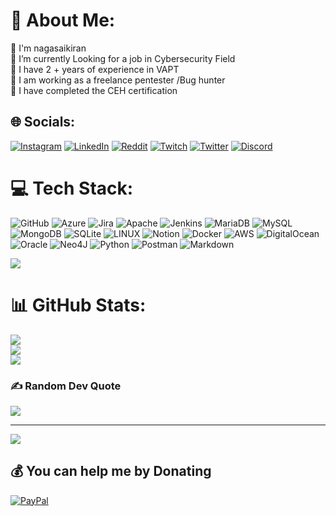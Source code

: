 # 💫 About Me:
👋 I'm nagasaikiran<br>🔭 I’m currently Looking for a job in Cybersecurity Field<br>👯 I have 2 + years of experience in VAPT<br>🤝 I am working as a freelance pentester /Bug hunter<br>🌱 I have completed the CEH certification 


## 🌐 Socials:
[![Instagram](https://img.shields.io/badge/Instagram-%23E4405F.svg?logo=Instagram&logoColor=white)](https://instagram.com/nagasaikiran010) [![LinkedIn](https://img.shields.io/badge/LinkedIn-%230077B5.svg?logo=linkedin&logoColor=white)](https://linkedin.com/in/nagasaikiran010) [![Reddit](https://img.shields.io/badge/Reddit-%23FF4500.svg?logo=Reddit&logoColor=white)](https://reddit.com/user/nagasaikiran010) [![Twitch](https://img.shields.io/badge/Twitch-%239146FF.svg?logo=Twitch&logoColor=white)](https://twitch.tv/nagasaikiran010) [![Twitter](https://img.shields.io/badge/Twitter-%231DA1F2.svg?logo=Twitter&logoColor=white)](https://twitter.com/nagasaikiran010) [![Discord](https://img.shields.io/badge/Discord-%237289DA.svg?logo=discord&logoColor=white)](https://discord.gg/nagasaikiran)

# 💻 Tech Stack:
![GitHub](https://img.shields.io/badge/GitHub-%23121011.svg?style=for-the-badge&logo=github&logoColor=white) ![Azure](https://img.shields.io/badge/azure-%230072C6.svg?style=for-the-badge&logo=azure-devops&logoColor=white) ![Jira](https://img.shields.io/badge/jira-%230A0FFF.svg?style=for-the-badge&logo=jira&logoColor=white) ![Apache](https://img.shields.io/badge/apache-%23D42029.svg?style=for-the-badge&logo=apache&logoColor=white) ![Jenkins](https://img.shields.io/badge/jenkins-%232C5263.svg?style=for-the-badge&logo=jenkins&logoColor=white) ![MariaDB](https://img.shields.io/badge/MariaDB-003545?style=for-the-badge&logo=mariadb&logoColor=white) ![MySQL](https://img.shields.io/badge/mysql-%2300f.svg?style=for-the-badge&logo=mysql&logoColor=white) ![MongoDB](https://img.shields.io/badge/MongoDB-%234ea94b.svg?style=for-the-badge&logo=mongodb&logoColor=white) ![SQLite](https://img.shields.io/badge/sqlite-%2307405e.svg?style=for-the-badge&logo=sqlite&logoColor=white) ![LINUX](https://img.shields.io/badge/Linux-FCC624?style=for-the-badge&logo=linux&logoColor=black) ![Notion](https://img.shields.io/badge/Notion-%23000000.svg?style=for-the-badge&logo=notion&logoColor=white) ![Docker](https://img.shields.io/badge/docker-%230db7ed.svg?style=for-the-badge&logo=docker&logoColor=white) ![AWS](https://img.shields.io/badge/AWS-%23FF9900.svg?style=for-the-badge&logo=amazon-aws&logoColor=white) ![DigitalOcean](https://img.shields.io/badge/DigitalOcean-%230167ff.svg?style=for-the-badge&logo=digitalOcean&logoColor=white) ![Oracle](https://img.shields.io/badge/Oracle-F80000?style=for-the-badge&logo=oracle&logoColor=white) 	![Neo4J](https://img.shields.io/badge/Neo4j-008CC1?style=for-the-badge&logo=neo4j&logoColor=white) ![Python](https://img.shields.io/badge/python-3670A0?style=for-the-badge&logo=python&logoColor=ffdd54) ![Postman](https://img.shields.io/badge/Postman-FF6C37?style=for-the-badge&logo=postman&logoColor=white)  ![Markdown](https://img.shields.io/badge/markdown-%23000000.svg?style=for-the-badge&logo=markdown&logoColor=white)


[![](https://visitcount.itsvg.in/api?id=nagasaikiran010&icon=0&color=0)](https://visitcount.itsvg.in)

<!-- Proudly created with GPRM ( https://gprm.itsvg.in ) -->
# 📊 GitHub Stats:
![](https://github-readme-stats.vercel.app/api?username=nagasaikiran010&theme=default&hide_border=false&include_all_commits=true&count_private=true)<br/>
![](https://github-readme-streak-stats.herokuapp.com/?user=nagasaikiran010&theme=default&hide_border=false)<br/>
![](https://github-readme-stats.vercel.app/api/top-langs/?username=nagasaikiran010&theme=default&hide_border=false&include_all_commits=true&count_private=true&layout=compact)

### ✍️ Random Dev Quote
![](https://quotes-github-readme.vercel.app/api?type=horizontal&theme=radical)

---
[![](https://visitcount.itsvg.in/api?id=nagasaikiran010&icon=0&color=0)](https://visitcount.itsvg.in)

<!-- Proudly created with GPRM ( https://gprm.itsvg.in ) -->

## 💰 You can help me by Donating
  [![PayPal](https://img.shields.io/badge/PayPal-00457C?style=for-the-badge&logo=paypal&logoColor=white)](https://paypal.me/nagasaikiran010) 
